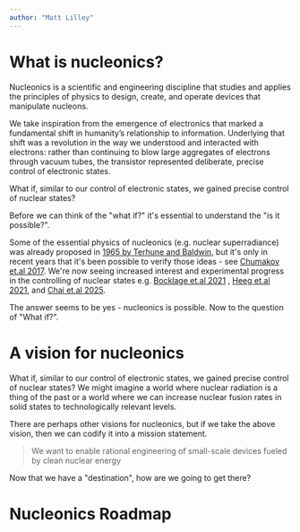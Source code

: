 ```yaml
---
author: "Matt Lilley"
---
```


# What is nucleonics?

Nucleonics is a scientific and engineering discipline that studies and applies the principles of physics to design, create, and operate devices that manipulate nucleons.

We take inspiration from the emergence of electronics that marked a fundamental shift in humanity’s relationship to information. Underlying that shift was a revolution in the way we understood and interacted with electrons: rather than continuing to blow large aggregates of electrons through vacuum tubes, the transistor represented deliberate, precise control of electronic states.

What if, similar to our control of electronic states, we gained precise control of nuclear states?

Before we can think of the "what if?" it's essential to understand the "is it possible?".

Some of the essential physics of nucleonics (e.g. nuclear superradiance) was already proposed in [1965 by Terhune and Baldwin](https://doi.org/10.1103/physrevlett.14.589), but it's only in recent years that it's been possible to verify those ideas - see [Chumakov et.al 2017](https://www.nature.com/articles/s41567-017-0001-z). We're now seeing increased interest and experimental progress in the controlling of nuclear states e.g.  [Bocklage et.al 2021](https://www.science.org/doi/10.1126/sciadv.abc3991) , [Heeg et.al 2021](https://www.nature.com/articles/s41586-021-03276-x), and [Chai et.al 2025](https://www.nature.com/articles/s41567-024-02773-w). 

The answer seems to be yes - nucleonics is possible. Now to the question of "What if?".

# A vision for nucleonics

What if, similar to our control of electronic states, we gained precise control of nuclear states? We might imagine a world where nuclear radiation is a thing of the past or a world where we can increase nuclear fusion rates in solid states to technologically relevant levels. 

There are perhaps other visions for nucleonics, but if we take the above vision, then we can codify it into a mission statement.

> We want to enable rational engineering of small-scale devices fueled by clean nuclear energy

Now that we have a "destination", how are we going to get there?

# Nucleonics Roadmap

